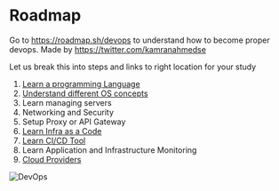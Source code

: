 
# Roadmap
Go to https://roadmap.sh/devops to understand how to become proper devops.
Made by https://twitter.com/kamranahmedse

Let us break this into steps and links to right location for your study
1. [Learn a programming Language](microservice)
2. [Understand different OS concepts](os)
3. Learn managing servers
4. Networking and Security
5. Setup Proxy or API Gateway
6. [Learn Infra as a Code](containers)
7. [Learn CI/CD Tool](Jenkins-Integration)
8. Learn Application and Infrastructure Monitoring
9. [Cloud Providers](Cloud)


![DevOps](https://roadmap.sh/assets/img/roadmaps/devops-transparent.png)
